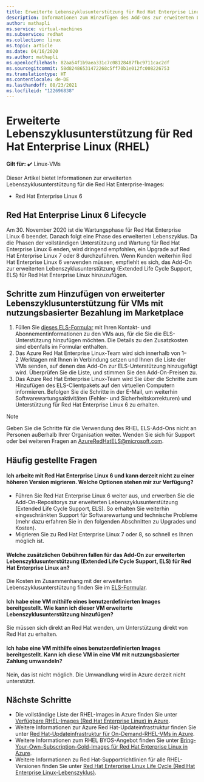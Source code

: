 ```yaml
---
title: Erweiterte Lebenszyklusunterstützung für Red Hat Enterprise Linux
description: Informationen zum Hinzufügen des Add-Ons zur erweiterten Lebenszyklusunterstützung für Red Hat Enterprise
author: mathapli
ms.service: virtual-machines
ms.subservice: redhat
ms.collection: linux
ms.topic: article
ms.date: 04/16/2020
ms.author: mathapli
ms.openlocfilehash: 82aa54f1b9aea331c7c08128487fbc9711cac2df
ms.sourcegitcommit: 58d82486531472268c5ff70b1e012fc008226753
ms.translationtype: HT
ms.contentlocale: de-DE
ms.lasthandoff: 08/23/2021
ms.locfileid: "122696838"
---
```

# <a name="red-hat-enterprise-linux-rhel-extended-lifecycle-support"></a>Erweiterte Lebenszyklusunterstützung für Red Hat Enterprise Linux (RHEL)

**Gilt für:** :heavy_check_mark: Linux-VMs 

Dieser Artikel bietet Informationen zur erweiterten Lebenszyklusunterstützung für die Red Hat Enterprise-Images:
* Red Hat Enterprise Linux 6  

## <a name="red-hat-enterprise-linux-6-lifecycle"></a>Red Hat Enterprise Linux 6 Lifecycle
Am 30. November 2020 ist die Wartungsphase für Red Hat Enterprise Linux 6 beendet. Danach folgt eine Phase des erweiterten Lebenszyklus. Da die Phasen der vollständigen Unterstützung und Wartung für Red Hat Enterprise Linux 6 enden, wird dringend empfohlen, ein Upgrade auf Red Hat Enterprise Linux 7 oder 8 durchzuführen. Wenn Kunden weiterhin Red Hat Enterprise Linux 6 verwenden müssen, empfiehlt es sich, das Add-On zur erweiterten Lebenszyklusunterstützung (Extended Life Cycle Support, ELS) für Red Hat Enterprise Linux hinzuzufügen.

## <a name="steps-to-add-extended-lifecycle-support-on-marketplace-pay-as-you-go-vms"></a>Schritte zum Hinzufügen von erweiterter Lebenszyklusunterstützung für VMs mit nutzungsbasierter Bezahlung im Marketplace
1. Füllen Sie [dieses ELS-Formular](https://aka.ms/els-form) mit Ihren Kontakt- und Abonnementinformationen zu den VMs aus, für die Sie die ELS-Unterstützung hinzufügen möchten. Die Details zu den Zusatzkosten sind ebenfalls im Formular enthalten.
1. Das Azure Red Hat Enterprise Linux-Team wird sich innerhalb von 1–2 Werktagen mit Ihnen in Verbindung setzen und Ihnen die Liste der VMs senden, auf denen das Add-On zur ELS-Unterstützung hinzugefügt wird. Überprüfen Sie die Liste, und stimmen Sie den Add-On-Preisen zu.
1. Das Azure Red Hat Enterprise Linux-Team wird Sie über die Schritte zum Hinzufügen des ELS-Clientpakets auf den virtuellen Computern informieren. Befolgen Sie die Schritte in der E-Mail, um weiterhin Softwarewartungsaktivitäten (Fehler- und Sicherheitskorrekturen) und Unterstützung für Red Hat Enterprise Linux 6 zu erhalten.

> [!Note]
> Geben Sie die Schritte für die Verwendung des RHEL ELS-Add-Ons nicht an Personen außerhalb Ihrer Organisation weiter. Wenden Sie sich für Support oder bei weiteren Fragen an AzureRedHatELS@microsoft.com.

## <a name="frequently-asked-questions"></a>Häufig gestellte Fragen

#### <a name="im-running-red-hat-enterprise-linux-6-and-cant-migrate-to-a-later-version-at-this-time-what-options-do-i-have"></a>Ich arbeite mit Red Hat Enterprise Linux 6 und kann derzeit nicht zu einer höheren Version migrieren. Welche Optionen stehen mir zur Verfügung?
* Führen Sie Red Hat Enterprise Linux 6 weiter aus, und erwerben Sie die Add-On-Repositorys zur erweiterten Lebenszyklusunterstützung (Extended Life Cycle Support, ELS). So erhalten Sie weiterhin eingeschränkten Support für Softwarewartung und technische Probleme (mehr dazu erfahren Sie in den folgenden Abschnitten zu Upgrades und Kosten).
* Migrieren Sie zu Red Hat Enterprise Linux 7 oder 8, so schnell es Ihnen möglich ist.

#### <a name="what-is-the-additional-charge-for-using-red-hat-enterprise-linux-extended-life-cycle-support-els-add-on"></a>Welche zusätzlichen Gebühren fallen für das Add-On zur erweiterten Lebenszyklusunterstützung (Extended Life Cycle Support, ELS) für Red Hat Enterprise Linux an?
Die Kosten im Zusammenhang mit der erweiterten Lebenszyklusunterstützung finden Sie im [ELS-Formular](https://aka.ms/els-form).

#### <a name="ive-deployed-a-vm-by-using-custom-image-how-can-i-add-extended-lifecycle-support-to-this-vm"></a>Ich habe eine VM mithilfe eines benutzerdefinierten Images bereitgestellt. Wie kann ich dieser VM erweiterte Lebenszyklusunterstützung hinzufügen?
Sie müssen sich direkt an Red Hat wenden, um Unterstützung direkt von Red Hat zu erhalten.

#### <a name="ive-deployed-a-vm-by-using-custom-image-can-i-convert-this-vm-to-a-payg-vm"></a>Ich habe eine VM mithilfe eines benutzerdefinierten Images bereitgestellt. Kann ich diese VM in eine VM mit nutzungsbasierter Zahlung umwandeln?
Nein, das ist nicht möglich. Die Umwandlung wird in Azure derzeit nicht unterstützt.


## <a name="next-steps"></a>Nächste Schritte

* Die vollständige Liste der RHEL-Images in Azure finden Sie unter [Verfügbare RHEL-Images (Red Hat Enterprise Linux) in Azure](./redhat-imagelist.md).
* Weitere Informationen zur Azure Red Hat-Updateinfrastruktur finden Sie unter [Red Hat-Updateinfrastruktur für On-Demand-RHEL-VMs in Azure](./redhat-rhui.md).
* Weitere Informationen zum RHEL BYOS-Angebot finden Sie unter [Bring-Your-Own-Subscription-Gold-Images für Red Hat Enterprise Linux in Azure](./byos.md).
* Weitere Informationen zu Red Hat-Supportrichtlinien für alle RHEL-Versionen finden Sie unter [Red Hat Enterprise Linux Life Cycle (Red Hat Enterprise Linux-Lebenszyklus)](https://access.redhat.com/support/policy/updates/errata).